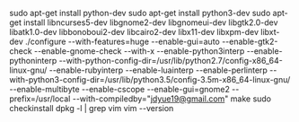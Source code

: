 sudo apt-get install python-dev
sudo apt-get install python3-dev
sudo apt-get install libncurses5-dev libgnome2-dev libgnomeui-dev     libgtk2.0-dev libatk1.0-dev libbonoboui2-dev     libcairo2-dev libx11-dev libxpm-dev libxt-dev
./configure --with-features=huge --enable-gui=auto --enable-gtk2-check --enable-gnome-check --with-x --enable-python3interp --enable-pythoninterp --with-python-config-dir=/usr/lib/python2.7/config-x86_64-linux-gnu/ --enable-rubyinterp --enable-luainterp --enable-perlinterp --with-python3-config-dir=/usr/lib/python3.5/config-3.5m-x86_64-linux-gnu/ --enable-multibyte --enable-cscope --enable-gui=gnome2 --prefix=/usr/local --with-compiledby="jdyue19@gmail.com"
make
sudo checkinstall 
dpkg -l | grep vim
vim --version

